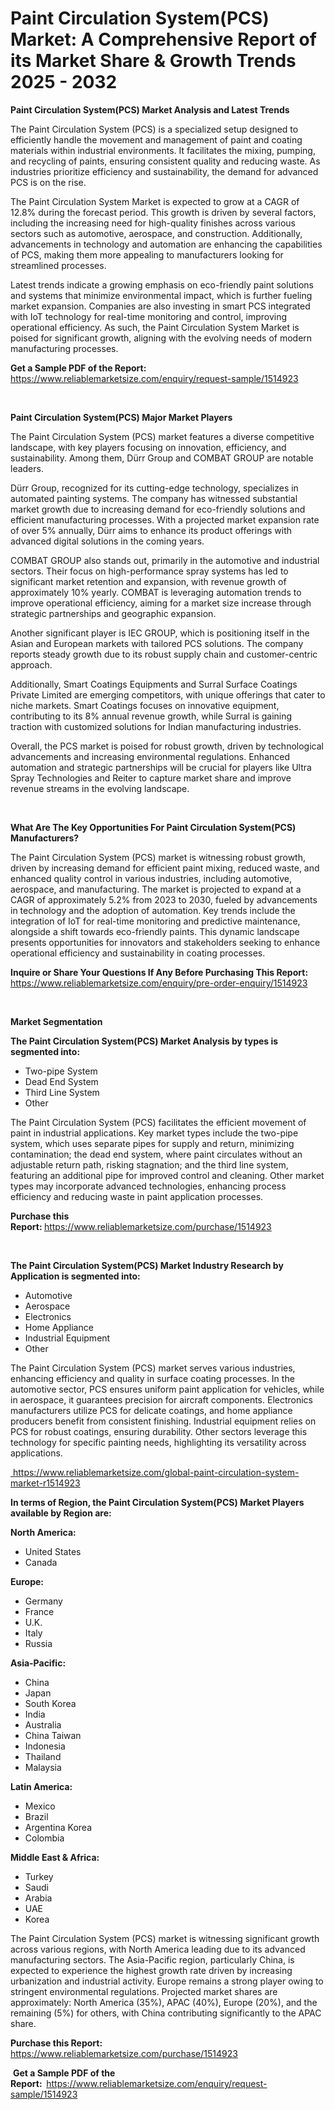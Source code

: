 <p><h1>Paint Circulation System(PCS) Market: A Comprehensive Report of its Market Share & Growth Trends 2025 - 2032</h1></p><p><strong>Paint Circulation System(PCS) Market Analysis and Latest Trends</strong></p>
<p><p>The Paint Circulation System (PCS) is a specialized setup designed to efficiently handle the movement and management of paint and coating materials within industrial environments. It facilitates the mixing, pumping, and recycling of paints, ensuring consistent quality and reducing waste. As industries prioritize efficiency and sustainability, the demand for advanced PCS is on the rise.</p><p>The Paint Circulation System Market is expected to grow at a CAGR of 12.8% during the forecast period. This growth is driven by several factors, including the increasing need for high-quality finishes across various sectors such as automotive, aerospace, and construction. Additionally, advancements in technology and automation are enhancing the capabilities of PCS, making them more appealing to manufacturers looking for streamlined processes.</p><p>Latest trends indicate a growing emphasis on eco-friendly paint solutions and systems that minimize environmental impact, which is further fueling market expansion. Companies are also investing in smart PCS integrated with IoT technology for real-time monitoring and control, improving operational efficiency. As such, the Paint Circulation System Market is poised for significant growth, aligning with the evolving needs of modern manufacturing processes.</p></p>
<p><strong>Get a Sample PDF of the Report:&nbsp;</strong> <a href="https://www.reliablemarketsize.com/enquiry/request-sample/1514923?utm_campaign=2634&utm_medium=2&utm_source=Github&utm_content=ia&utm_term=12042025&utm_id=paint-circulation-systempcs">https://www.reliablemarketsize.com/enquiry/request-sample/1514923</a></p>
<p>&nbsp;</p>
<p><strong>Paint Circulation System(PCS) Major Market Players</strong></p>
<p><p>The Paint Circulation System (PCS) market features a diverse competitive landscape, with key players focusing on innovation, efficiency, and sustainability. Among them, Dürr Group and COMBAT GROUP are notable leaders.</p><p>Dürr Group, recognized for its cutting-edge technology, specializes in automated painting systems. The company has witnessed substantial market growth due to increasing demand for eco-friendly solutions and efficient manufacturing processes. With a projected market expansion rate of over 5% annually, Dürr aims to enhance its product offerings with advanced digital solutions in the coming years.</p><p>COMBAT GROUP also stands out, primarily in the automotive and industrial sectors. Their focus on high-performance spray systems has led to significant market retention and expansion, with revenue growth of approximately 10% yearly. COMBAT is leveraging automation trends to improve operational efficiency, aiming for a market size increase through strategic partnerships and geographic expansion.</p><p>Another significant player is IEC GROUP, which is positioning itself in the Asian and European markets with tailored PCS solutions. The company reports steady growth due to its robust supply chain and customer-centric approach.</p><p>Additionally, Smart Coatings Equipments and Surral Surface Coatings Private Limited are emerging competitors, with unique offerings that cater to niche markets. Smart Coatings focuses on innovative equipment, contributing to its 8% annual revenue growth, while Surral is gaining traction with customized solutions for Indian manufacturing industries.</p><p>Overall, the PCS market is poised for robust growth, driven by technological advancements and increasing environmental regulations. Enhanced automation and strategic partnerships will be crucial for players like Ultra Spray Technologies and Reiter to capture market share and improve revenue streams in the evolving landscape.</p></p>
<p>&nbsp;</p>
<p><strong>What Are The Key Opportunities For Paint Circulation System(PCS) Manufacturers?</strong></p>
<p><p>The Paint Circulation System (PCS) market is witnessing robust growth, driven by increasing demand for efficient paint mixing, reduced waste, and enhanced quality control in various industries, including automotive, aerospace, and manufacturing. The market is projected to expand at a CAGR of approximately 5.2% from 2023 to 2030, fueled by advancements in technology and the adoption of automation. Key trends include the integration of IoT for real-time monitoring and predictive maintenance, alongside a shift towards eco-friendly paints. This dynamic landscape presents opportunities for innovators and stakeholders seeking to enhance operational efficiency and sustainability in coating processes.</p></p>
<p><strong>Inquire or Share Your Questions If Any Before Purchasing This Report:</strong> <a href="https://www.reliablemarketsize.com/enquiry/pre-order-enquiry/1514923?utm_campaign=2634&utm_medium=2&utm_source=Github&utm_content=ia&utm_term=12042025&utm_id=paint-circulation-systempcs">https://www.reliablemarketsize.com/enquiry/pre-order-enquiry/1514923</a></p>
<p>&nbsp;</p>
<p><strong>Market Segmentation</strong></p>
<p><strong>The Paint Circulation System(PCS) Market Analysis by types is segmented into:</strong></p>
<p><ul><li>Two-pipe System</li><li>Dead End System</li><li>Third Line System</li><li>Other</li></ul></p>
<p><p>The Paint Circulation System (PCS) facilitates the efficient movement of paint in industrial applications. Key market types include the two-pipe system, which uses separate pipes for supply and return, minimizing contamination; the dead end system, where paint circulates without an adjustable return path, risking stagnation; and the third line system, featuring an additional pipe for improved control and cleaning. Other market types may incorporate advanced technologies, enhancing process efficiency and reducing waste in paint application processes.</p></p>
<p><strong>Purchase this Report:&nbsp;</strong><a href="https://www.reliablemarketsize.com/purchase/1514923?utm_campaign=2634&utm_medium=2&utm_source=Github&utm_content=ia&utm_term=12042025&utm_id=paint-circulation-systempcs">https://www.reliablemarketsize.com/purchase/1514923</a></p>
<p>&nbsp;</p>
<p><strong>The Paint Circulation System(PCS) Market Industry Research by Application is segmented into:</strong></p>
<p><ul><li>Automotive</li><li>Aerospace</li><li>Electronics</li><li>Home Appliance</li><li>Industrial Equipment</li><li>Other</li></ul></p>
<p><p>The Paint Circulation System (PCS) market serves various industries, enhancing efficiency and quality in surface coating processes. In the automotive sector, PCS ensures uniform paint application for vehicles, while in aerospace, it guarantees precision for aircraft components. Electronics manufacturers utilize PCS for delicate coatings, and home appliance producers benefit from consistent finishing. Industrial equipment relies on PCS for robust coatings, ensuring durability. Other sectors leverage this technology for specific painting needs, highlighting its versatility across applications.</p></p>
<p><a href="https://www.reliablemarketsize.com/global-paint-circulation-system-market-r1514923?utm_campaign=2634&utm_medium=2&utm_source=Github&utm_content=ia&utm_term=12042025&utm_id=paint-circulation-systempcs">&nbsp;https://www.reliablemarketsize.com/global-paint-circulation-system-market-r1514923</a></p>
<p><strong>In terms of Region, the Paint Circulation System(PCS) Market Players available by Region are:</strong></p>
<p>
    <p> <strong> North America: </strong>
        <ul>
            <li>United States</li>
            <li>Canada</li>
        </ul>
        </p> 
    <p> <strong> Europe: </strong>
        <ul>
            <li>Germany</li>
            <li>France</li>
            <li>U.K.</li>
            <li>Italy</li>
            <li>Russia</li>
        </ul>
        </p> 
    <p> <strong> Asia-Pacific: </strong>
        <ul>
            <li>China</li>
            <li>Japan</li>
            <li>South Korea</li>
            <li>India</li>
            <li>Australia</li>
            <li>China Taiwan</li>
            <li>Indonesia</li>
            <li>Thailand</li>
            <li>Malaysia</li>
        </ul>
        </p> 
    <p> <strong> Latin America: </strong>
        <ul>
            <li>Mexico</li>
            <li>Brazil</li>
            <li>Argentina Korea</li>
            <li>Colombia</li>
        </ul>
        </p> 
    <p> <strong> Middle East & Africa: </strong>
        <ul>
            <li>Turkey</li>
            <li>Saudi</li>
            <li>Arabia</li>
            <li>UAE</li>
            <li>Korea</li>
        </ul>
    </p>
    </p>
<p><p>The Paint Circulation System (PCS) market is witnessing significant growth across various regions, with North America leading due to its advanced manufacturing sectors. The Asia-Pacific region, particularly China, is expected to experience the highest growth rate driven by increasing urbanization and industrial activity. Europe remains a strong player owing to stringent environmental regulations. Projected market shares are approximately: North America (35%), APAC (40%), Europe (20%), and the remaining (5%) for others, with China contributing significantly to the APAC share.</p></p>
<p><strong>Purchase this Report: </strong><a href="https://www.reliablemarketsize.com/purchase/1514923?utm_campaign=2634&utm_medium=2&utm_source=Github&utm_content=ia&utm_term=12042025&utm_id=paint-circulation-systempcs">https://www.reliablemarketsize.com/purchase/1514923</a></p>
<p>&nbsp;<strong>Get a Sample PDF of the Report:&nbsp;&nbsp;</strong><a href="https://www.reliablemarketsize.com/enquiry/request-sample/1514923?utm_campaign=2634&utm_medium=2&utm_source=Github&utm_content=ia&utm_term=12042025&utm_id=paint-circulation-systempcs">https://www.reliablemarketsize.com/enquiry/request-sample/1514923</a></p>
<p><strong></strong></p>
<p><p></p><p></p><p></p></p>